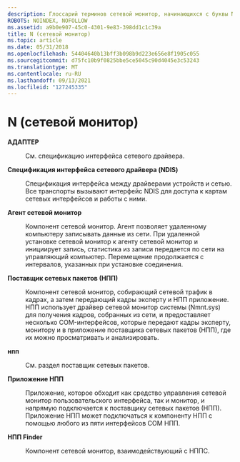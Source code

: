```yaml
---
description: Глоссарий терминов сетевой монитор, начинающихся с буквы N.
ROBOTS: NOINDEX, NOFOLLOW
ms.assetid: a9b0e907-45c0-4301-9e83-398dd1c1c39a
title: N (сетевой монитор)
ms.topic: article
ms.date: 05/31/2018
ms.openlocfilehash: 54404640b13bff3b098b9d223e656e8f1905c055
ms.sourcegitcommit: d75fc10b9f0825bbe5ce5045c90d4045e3c53243
ms.translationtype: MT
ms.contentlocale: ru-RU
ms.lasthandoff: 09/13/2021
ms.locfileid: "127245335"
---
```

# <a name="n-network-monitor"></a>N (сетевой монитор)

<dl> <dt>

<span id="_netmon_ndis_gly"></span><span id="_NETMON_NDIS_GLY"></span>**АДАПТЕР**
</dt> <dd>

См. спецификацию интерфейса сетевого драйвера.

</dd> <dt>

<span id="_netmon_network_driver_interface_specification_gly"></span><span id="_NETMON_NETWORK_DRIVER_INTERFACE_SPECIFICATION_GLY"></span>**Спецификация интерфейса сетевого драйвера (NDIS)**
</dt> <dd>

Спецификация интерфейса между драйверами устройств и сетью. Все транспорты вызывают интерфейс NDIS для доступа к картам сетевых интерфейсов и работы с ними.

</dd> <dt>

<span id="_netmon_network_monitor_agent_gly"></span><span id="_NETMON_NETWORK_MONITOR_AGENT_GLY"></span>**Агент сетевой монитор**
</dt> <dd>

Компонент сетевой монитор. Агент позволяет удаленному компьютеру записывать данные из сети. При удаленной установке сетевой монитор к агенту сетевой монитор и инициирует запись, статистика из записи передается по сети на управляющий компьютер. Перемещение продолжается с интервалов, указанных при установке соединения.

</dd> <dt>

<span id="_netmon_network_packet_provider_gly"></span><span id="_NETMON_NETWORK_PACKET_PROVIDER_GLY"></span>**Поставщик сетевых пакетов (НПП)**
</dt> <dd>

Компонент сетевой монитор, собирающий сетевой трафик в кадрах, а затем передающий кадры эксперту и НПП приложение. НПП использует драйвер сетевой монитор системы (Nmnt.sys) для получения кадров, собранных из сети, и предоставляет несколько COM-интерфейсов, которые передают кадры эксперту, монитору и в приложение поставщика сетевых пакетов (НПП), где их можно просматривать и анализировать.

</dd> <dt>

<span id="_netmon_npp_gly"></span><span id="_NETMON_NPP_GLY"></span>**нпп**
</dt> <dd>

См. раздел поставщик сетевых пакетов.

</dd> <dt>

<span id="_netmon_npp_application_gly"></span><span id="_NETMON_NPP_APPLICATION_GLY"></span>**Приложение НПП**
</dt> <dd>

Приложение, которое обходит как средство управления сетевой монитор пользовательского интерфейса, так и монитор, и напрямую подключается к поставщику сетевых пакетов (НПП). Приложение НПП может подключаться к компоненту НПП с помощью любого из пяти интерфейсов COM НПП.

</dd> <dt>

<span id="_netmon_npp_finder_gly"></span><span id="_NETMON_NPP_FINDER_GLY"></span>**НПП Finder**
</dt> <dd>

Компонент сетевой монитор, взаимодействующий с НППС.

</dd> </dl>

 

 




